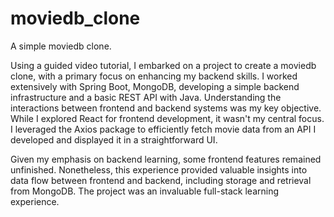 # moviedb_clone
A simple moviedb clone.

Using a guided video tutorial, I embarked on a project to create a moviedb clone, with a primary focus on enhancing my backend skills. I worked extensively with Spring Boot, MongoDB,  developing a simple backend infrastructure and a basic REST API with Java. Understanding the interactions between frontend and backend systems was my key objective. While I explored React for frontend development, it wasn't my central focus. I leveraged the Axios package to efficiently fetch movie data from an API I developed and displayed it in a straightforward UI. 

Given my emphasis on backend learning, some frontend features remained unfinished. Nonetheless, this experience provided valuable insights into data flow between frontend and backend, including storage and retrieval from MongoDB. The project was an invaluable full-stack learning experience.
